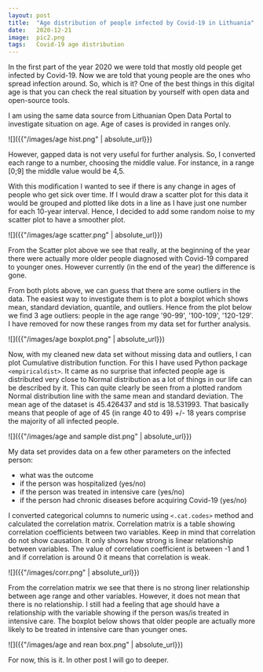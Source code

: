 ```yaml
---
layout: post
title:  "Age distribution of people infected by Covid-19 in Lithuania"
date:   2020-12-21
image:  pic2.png
tags:   Covid-19 age distribution
---
```


In the first part of the year 2020 we were told that mostly old people get infected by Covid-19. Now we are told that young people are the ones who spread infection around. So, which is it?
One of the best things in this digital age is that you can check the real situation by yourself with open data and open-source tools.

I am using the same data source from Lithuanian Open Data Portal to investigate situation on age. Age of cases is provided in ranges only. 

![]({{"/images/age hist.png" | absolute_url}})

However, gapped data is not very useful for further analysis. So, I converted each range to a number, choosing the middle value. For instance, in a range [0;9] the middle value would be 4,5.

With this modification I wanted to see if there is any change in ages of people who get sick over time. If I would draw a scatter plot for this data it would be grouped and plotted like dots in a line as I have just one number for each 10-year interval. 
Hence, I decided to add some random noise to my scatter plot to have a smoother plot.

![]({{"/images/age scatter.png" | absolute_url}})

From the Scatter plot above we see that really, at the beginning of the year there were actually more older people diagnosed with Covid-19 compared to younger ones. However currently (in the end of the year) the difference is gone.

From both plots above, we can guess that there are some outliers in the data. The easiest way to investigate them is to plot a boxplot which shows mean, standard deviation, quantile, and outliers. Hence from the plot below we find 3 age outliers: people in the age range '90-99', '100-109', '120-129'. I have removed for now these ranges from my data set for further analysis.

![]({{"/images/age boxplot.png" | absolute_url}})

Now, with my cleaned new data set without missing data and outliers, I can plot Cumulative distribution function. For this I have used Python package `<empiricaldist>`.
It came as no surprise that infected people age is distributed very close to Normal distribution as a lot of things in our life can be described by it. This can quite clearly be seen from a plotted random Normal distribution line with the same mean and standard deviation. The mean age of the dataset is 45.426437 and std is 18.531993. That basically means that people of age of 45 (in range 40 to 49) +/- 18 years comprise the majority of all infected people.

![]({{"/images/age and sample dist.png" | absolute_url}})

My data set provides data on a few other parameters on the infected person:
  * what was the outcome 
  * if the person was hospitalized (yes/no)
  * if the person was treated in intensive care (yes/no)
  * if the person had chronic diseases before acquiring Covid-19 (yes/no)
  
I converted categorical columns to numeric using `<.cat.codes>` method and calculated the correlation matrix.
Correlation matrix is a table showing correlation coefficients between two variables. Keep in mind that correlation do not show causation. It only shows how strong is linear relationship between variables. The value of correlation coefficient is between -1 and 1 and if correlation is around 0 it means that correlation is weak.

![]({{"/images/corr.png" | absolute_url}})

From the correlation matrix we see that there is no strong liner relationship between age range and other variables. However, it does not mean that there is no relationship.
I still had a feeling that age should have a relationship with the variable showing if the person was/is treated in intensive care. The boxplot below shows that older people are actually more likely to be treated in intensive care than younger ones. 

![]({{"/images/age and rean box.png" | absolute_url}})

For now, this is it. In other post I will go to deeper.
